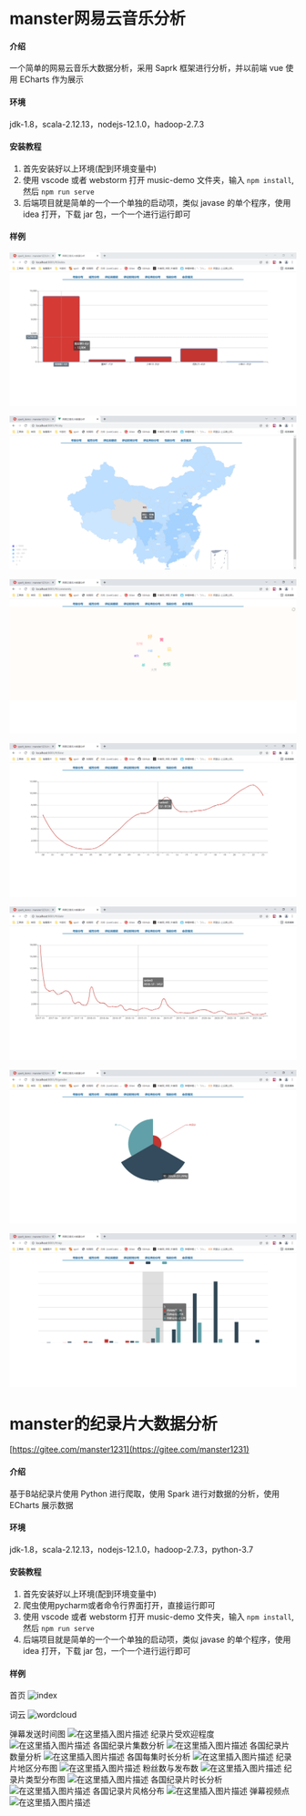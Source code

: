 # manster网易云音乐分析

#### 介绍
一个简单的网易云音乐大数据分析，采用 Saprk 框架进行分析，并以前端 vue 使用 ECharts 作为展示

#### 环境

jdk-1.8，scala-2.12.13，nodejs-12.1.0，hadoop-2.7.3


#### 安装教程

1.  首先安装好以上环境(配到环境变量中)
2.  使用 vscode 或者 webstorm 打开 music-demo 文件夹，输入 `npm install`, 然后 `npm run serve`
3.  后端项目就是简单的一个一个单独的启动项，类似 javase 的单个程序，使用 idea 打开，下载 jar 包，一个一个进行运行即可

#### 样例

![年龄分布](./images/age.png)

![城市分布](./images/city.png)

![评论关键词](./images/keywords.png)

![评论时间分布](./images/hour.png)

![评论月份分布](./images/month.png)

![性别分布](./images/gender.png)

![会员分布](./images/vip.png)

# manster的纪录片大数据分析
[https://gitee.com/manster1231](https://gitee.com/manster1231)
#### 介绍
基于B站纪录片使用 Python 进行爬取，使用 Spark 进行对数据的分析，使用 ECharts 展示数据

#### 环境

jdk-1.8，scala-2.12.13，nodejs-12.1.0，hadoop-2.7.3，python-3.7


#### 安装教程

1.  首先安装好以上环境(配到环境变量中)
2.  爬虫使用pycharm或者命令行界面打开，直接运行即可
3.  使用 vscode 或者 webstorm 打开 music-demo 文件夹，输入 `npm install`, 然后 `npm run serve`
4.  后端项目就是简单的一个一个单独的启动项，类似 javase 的单个程序，使用 idea 打开，下载 jar 包，一个一个进行运行即可

#### 样例
首页
![index](https://img-blog.csdnimg.cn/f2c9b51ce9a64751a78e0d9a623cfc55.png?x-oss-process=image/watermark,type_d3F5LXplbmhlaQ,shadow_50,text_Q1NETiBAbWFuc3RlcjEyMzE=,size_20,color_FFFFFF,t_70,g_se,x_16#pic_center)

词云
![wordcloud](https://img-blog.csdnimg.cn/e770bf6e4a3c439db00de646d726a6c7.png?x-oss-process=image/watermark,type_d3F5LXplbmhlaQ,shadow_50,text_Q1NETiBAbWFuc3RlcjEyMzE=,size_20,color_FFFFFF,t_70,g_se,x_16#pic_center)

弹幕发送时间图
![在这里插入图片描述](https://img-blog.csdnimg.cn/906e633e743941d1b8227054a76e9417.png?x-oss-process=image/watermark,type_d3F5LXplbmhlaQ,shadow_50,text_Q1NETiBAbWFuc3RlcjEyMzE=,size_20,color_FFFFFF,t_70,g_se,x_16#pic_center)
纪录片受欢迎程度
![在这里插入图片描述](https://img-blog.csdnimg.cn/ecc956f7470f43e58afb94a058e6ad0d.png?x-oss-process=image/watermark,type_d3F5LXplbmhlaQ,shadow_50,text_Q1NETiBAbWFuc3RlcjEyMzE=,size_20,color_FFFFFF,t_70,g_se,x_16#pic_center)
各国纪录片集数分析
![在这里插入图片描述](https://img-blog.csdnimg.cn/8cd54fba87164e2c91fbc6ee2f6dc94c.png?x-oss-process=image/watermark,type_d3F5LXplbmhlaQ,shadow_50,text_Q1NETiBAbWFuc3RlcjEyMzE=,size_20,color_FFFFFF,t_70,g_se,x_16#pic_center)
各国纪录片数量分析
![在这里插入图片描述](https://img-blog.csdnimg.cn/97f136f0b92044a7bf30687f8588d472.png?x-oss-process=image/watermark,type_d3F5LXplbmhlaQ,shadow_50,text_Q1NETiBAbWFuc3RlcjEyMzE=,size_20,color_FFFFFF,t_70,g_se,x_16#pic_center)
各国每集时长分析
![在这里插入图片描述](https://img-blog.csdnimg.cn/f5dc302ec8704e19807158ee116620eb.png?x-oss-process=image/watermark,type_d3F5LXplbmhlaQ,shadow_50,text_Q1NETiBAbWFuc3RlcjEyMzE=,size_20,color_FFFFFF,t_70,g_se,x_16#pic_center)
纪录片地区分布图
![在这里插入图片描述](https://img-blog.csdnimg.cn/40a0a2ec05924825aaa056f36334bdcc.png?x-oss-process=image/watermark,type_d3F5LXplbmhlaQ,shadow_50,text_Q1NETiBAbWFuc3RlcjEyMzE=,size_20,color_FFFFFF,t_70,g_se,x_16#pic_center)
粉丝数与发布数
![在这里插入图片描述](https://img-blog.csdnimg.cn/fe8e2472b591409aa2d9d31b79f25c59.png?x-oss-process=image/watermark,type_d3F5LXplbmhlaQ,shadow_50,text_Q1NETiBAbWFuc3RlcjEyMzE=,size_20,color_FFFFFF,t_70,g_se,x_16#pic_center)
纪录片类型分布图
![在这里插入图片描述](https://img-blog.csdnimg.cn/94c25fcf8f41497a8562b592817146be.png?x-oss-process=image/watermark,type_d3F5LXplbmhlaQ,shadow_50,text_Q1NETiBAbWFuc3RlcjEyMzE=,size_20,color_FFFFFF,t_70,g_se,x_16#pic_center)
各国纪录片时长分析
![在这里插入图片描述](https://img-blog.csdnimg.cn/06a1ecf3d6d9492f9dd677f75dd89c4c.png?x-oss-process=image/watermark,type_d3F5LXplbmhlaQ,shadow_50,text_Q1NETiBAbWFuc3RlcjEyMzE=,size_20,color_FFFFFF,t_70,g_se,x_16#pic_center)
各国记录片风格分布
![在这里插入图片描述](https://img-blog.csdnimg.cn/e96eb9f1353a4deb8f554b8355239224.png?x-oss-process=image/watermark,type_d3F5LXplbmhlaQ,shadow_50,text_Q1NETiBAbWFuc3RlcjEyMzE=,size_20,color_FFFFFF,t_70,g_se,x_16#pic_center)
弹幕视频点
![在这里插入图片描述](https://img-blog.csdnimg.cn/ca3fcd0dfe014fc3a47f626b893c9102.png?x-oss-process=image/watermark,type_d3F5LXplbmhlaQ,shadow_50,text_Q1NETiBAbWFuc3RlcjEyMzE=,size_20,color_FFFFFF,t_70,g_se,x_16#pic_center)


